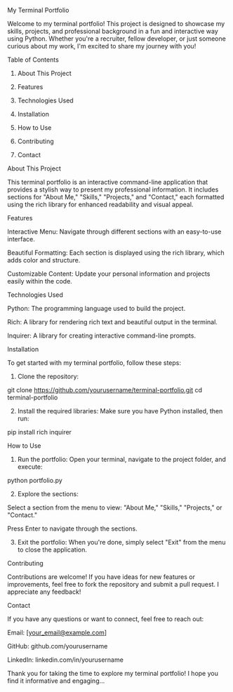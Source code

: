 My Terminal Portfolio

Welcome to my terminal portfolio! This project is designed to showcase my skills, projects, and professional background in a fun and interactive way using Python. Whether you're a recruiter, fellow developer, or just someone curious about my work, I'm excited to share my journey with you!

Table of Contents

1. About This Project


2. Features


3. Technologies Used


4. Installation


5. How to Use


6. Contributing


7. Contact



About This Project

This terminal portfolio is an interactive command-line application that provides a stylish way to present my professional information. It includes sections for "About Me," "Skills," "Projects," and "Contact," each formatted using the rich library for enhanced readability and visual appeal.

Features

Interactive Menu: Navigate through different sections with an easy-to-use interface.

Beautiful Formatting: Each section is displayed using the rich library, which adds color and structure.

Customizable Content: Update your personal information and projects easily within the code.


Technologies Used

Python: The programming language used to build the project.

Rich: A library for rendering rich text and beautiful output in the terminal.

Inquirer: A library for creating interactive command-line prompts.


Installation

To get started with my terminal portfolio, follow these steps:

1. Clone the repository:

git clone https://github.com/yourusername/terminal-portfolio.git
cd terminal-portfolio


2. Install the required libraries: Make sure you have Python installed, then run:

pip install rich inquirer



How to Use

1. Run the portfolio: Open your terminal, navigate to the project folder, and execute:

python portfolio.py


2. Explore the sections:

Select a section from the menu to view: "About Me," "Skills," "Projects," or "Contact."

Press Enter to navigate through the sections.



3. Exit the portfolio: When you're done, simply select "Exit" from the menu to close the application.



Contributing

Contributions are welcome! If you have ideas for new features or improvements, feel free to fork the repository and submit a pull request. I appreciate any feedback!

Contact

If you have any questions or want to connect, feel free to reach out:

Email: [your_email@example.com]

GitHub: github.com/yourusername

LinkedIn: linkedin.com/in/yourusername


Thank you for taking the time to explore my terminal portfolio! I hope you find it informative and engaging...
